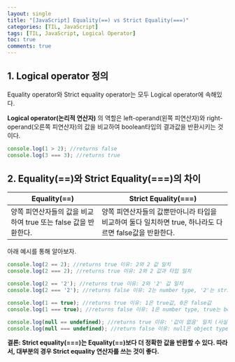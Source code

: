```yaml
---
layout: single
title: "[JavaScript] Equality(==) vs Strict Equality(===)"
categories: [TIL, JavaScript]
tags: [TIL, JavaScript, Logical Operator]
toc: true
comments: true
---
```


## 1. Logical operator 정의
Equality operator와 Strict equality operator는 모두 Logical operator에 속해있다. 

**Logical operator(논리적 연산자)** 의 역할은 left-operand(왼쪽 피연산자)와 right-operand(오른쪽 피연산자)의 값을 비교하여 boolean타입의 결과값을 반환시키는 것이다.
```javascript
console.log(1 > 2); //returns false 
console.log(3 === 3); //returns true 
```

## 2. Equality(==)와 Strict Equality(===)의 차이

Equality(==) | Strict Equality(===)
--- | ---
양쪽 피연산자들의 값을 비교하여 true 또는 false 값을 반환한다. | 양쪽 피연산자들의 값뿐만아니라 타입을 비교하여 둘다 일치하면 true, 하나라도 다르면 false값을 반환한다. 

아래 예시를 통해 알아보자. 
```javascript
console.log(2 == 2); //returns true 이유: 2와 2 값 일치
console.log(2 === 2); //returns true 이유: 2와 2 값과 타입 일치

console.log(2 == '2'); //returns true 이유: 2와 '2' 값 일치 
console.log(2 === '2'); //returns false 이유: 2는 number type, '2'는 string type 

console.log(1 == true); //returns true 이유: 1은 true값, 0은 false값
console.log(1 === true); //returns false 이유: 1은 number type, true는 boolean type

console.log(null == undefined); //returns true 이유: '값이 없음' 일치 (사실 null과 undefined값은 다르지만, JavaScript는 둘다 '값이 없음'을 나타내므로 상대적으로 같다고 계산한다.) 
console.log(null === undefined); //return false 이유: null은 object type, undefined는 undefined type
```


**결론: Strict equality(===)는 Equality(==)보다 더 정확한 값을 반환할 수 있다. 따라서, 대부분의 경우 Strict equality 연산자를 쓰는 것이 좋다.** 
